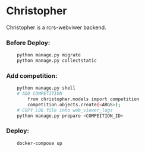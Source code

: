 # Christopher  

Christopher is a  rcrs-webviwer backend.

### Before Deploy:

```sh
    python manage.py migrate
    python manage.py collectstatic
```

### Add competition:

```sh
    python manage.py shell
    # ADD COMPETITION 
        from christopher.models import competition
        competition.objects.create(<ARGS>);
    # COPY LOG file into web_viewer_logs
    python manage.py prepare <COMPEITION_ID>
```

### Deploy:
```sh
    docker-compose up
```

